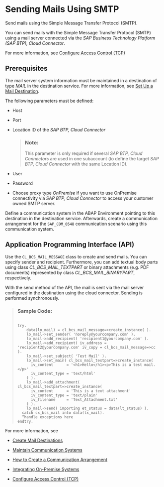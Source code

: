<!-- copya3d3f38de12b430bb670e418e7e66bad -->

# Sending Mails Using SMTP

Send mails using the Simple Message Transfer Protocol \(SMTP\).

You can send mails with the Simple Message Transfer Protocol \(SMTP\) using a mail server connected via the *SAP Business Technology Platform \(SAP BTP\), Cloud Connector*.

For more information, see [Configure Access Control \(TCP\)](https://help.sap.com/viewer/cca91383641e40ffbe03bdc78f00f681/Cloud/en-US/befd4374d33a4833be117d7149b6a103.html)



<a name="copya3d3f38de12b430bb670e418e7e66bad__section_cty_fjg_slb"/>

## Prerequisites

The mail server system information must be maintained in a destination of type *MAIL* in the destination service. For more information, see [Set Up a Mail Destination](set-up-a-mail-destination-6a45f42.md).

The following parameters must be defined:

-   Host

-   Port

-   Location ID of the *SAP BTP, Cloud Connector*

    > ### Note:  
    > This parameter is only required if several *SAP BTP, Cloud Connectors* are used in one subaccount \(to define the target *SAP BTP, Cloud Connector* with the same Location ID\).

-   User

-   Password

-   Choose proxy type *OnPremise* if you want to use OnPremise connectivity via *SAP BTP, Cloud Connector* to access your customer owned SMTP server.


Define a communication system in the ABAP Environment pointing to this destination in the destination service. Afterwards, create a communication arrangement for the `SAP_COM_0548` communication scenario using this communication system.



<a name="copya3d3f38de12b430bb670e418e7e66bad__section_u1r_zjg_slb"/>

## Application Programming Interface \(API\)

Use the `CL_BCS_MAIL_MESSAGE` class to create and send mails. You can specify sender and recipient. Furthermore, you can add textual body parts using class *CL\_BCS\_MAIL\_TEXTPART* or binary attachments \(e.g. PDF documents\) represented by class *CL\_BCS\_MAIL\_BINARYPART*, respectively.

With the send method of the API, the mail is sent via the mail server configured in the destination using the cloud connector. Sending is performed synchronously.

> ### Sample Code:  
> ```
> 
> try.
>     data(lo_mail) = cl_bcs_mail_message=>create_instance( ).
>     lo_mail->set_sender( 'noreply@yourcompany.com' ).
>     lo_mail->add_recipient( 'recipient1@yourcompany.com' ).
>     lo_mail->add_recipient( iv_address = 'recipient2@yourcompany.com' iv_copy = cl_bcs_mail_message=>cc ).
>     lo_mail->set_subject( 'Test Mail' ).
>     lo_mail->set_main( cl_bcs_mail_textpart=>create_instance(
>       iv_content      = '<h1>Hello</h1><p>This is a test mail.</p>'
>       iv_content_type = 'text/html'
>     ) ).
>     lo_mail->add_attachment( cl_bcs_mail_textpart=>create_instance(
>       iv_content      = 'This is a text attachment'
>       iv_content_type = 'text/plain'
>       iv_filename     = 'Text_Attachment.txt'
>     ) ).
>     lo_mail->send( importing et_status = data(lt_status) ).
>   catch cx_bcs_mail into data(lx_mail). 
> 	“handle exceptions here
> endtry.
> 
> ```



For more information, see

-   [Create Mail Destinations](https://help.sap.com/viewer/cca91383641e40ffbe03bdc78f00f681/Cloud/en-US/6442cb4f8b0f41178abce14c35f5def4.html)

-   [Maintain Communication Systems](../50_administration_and_ops/maintain-communication-systems-15663c1.md)

-   [How to Create a Communication Arrangement](../50_administration_and_ops/how-to-create-a-communication-arrangement-a0771f6.md)

-   [Integrating On-Premise Systems](integrating-on-premise-systems-c95327f.md)

-   [Configure Access Control \(TCP\)](https://help.sap.com/viewer/cca91383641e40ffbe03bdc78f00f681/Cloud/en-US/befd4374d33a4833be117d7149b6a103.html)


